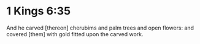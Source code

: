 # 1 Kings 6:35

And he carved [thereon] cherubims and palm trees and open flowers: and covered [them] with gold fitted upon the carved work.
